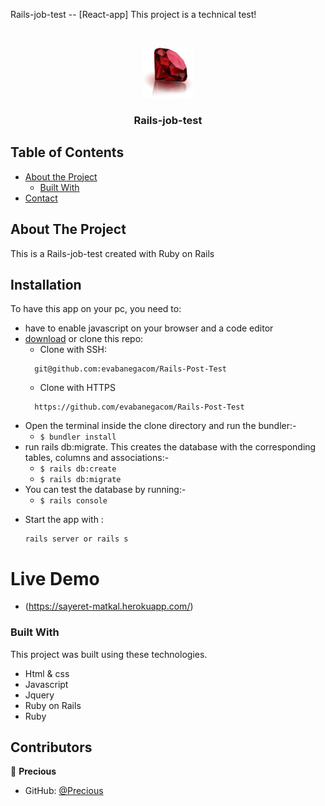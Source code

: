 <!--
*** Thanks for checking out this README Template. If you have a suggestion that would
*** make this better, please fork the repo and create a pull request or simply open
*** an issue with the tag "enhancement".
*** Thanks again! Now go create something AMAZING! :D
-->

<!-- PROJECT SHIELDS -->
<!--
*** I'm using markdown "reference style" links for readability.
*** Reference links are enclosed in brackets [ ] instead of parentheses ( ).
*** See the bottom of this document for the declaration of the reference variables
*** for contributors-url, forks-url, etc. This is an optional, concise syntax you may use.
*** https://www.markdownguide.org/basic-syntax/#reference-style-links
-->
Rails-job-test -- [React-app]
This project is a technical test!

<br />
<p align="center">
  <a href="https://github.com/evabanegacom/Rails-Post-Test">
    <img src="images/download.jpeg" alt="Logo" width="80" height="80">
  </a>

  <h3 align="center">Rails-job-test</h3>

<!-- TABLE OF CONTENTS -->
## Table of Contents

* [About the Project](#about-the-project)
  * [Built With](#built-with)
* [Contact](#contact)


<!-- ABOUT THE PROJECT -->
## About The Project

This is a Rails-job-test created with Ruby on Rails
<!-- INSTALLATION -->
## Installation

To have this app on your pc, you need to:
* have to enable javascript on your browser and a code editor
* [download](git@github.com:evabanegacom/Rails-Post-Test) or clone this repo:
  - Clone with SSH:
  ```
    git@github.com:evabanegacom/Rails-Post-Test
  ```
  - Clone with HTTPS
  ```
    https://github.com/evabanegacom/Rails-Post-Test
  ```
* Open the terminal inside the clone directory and run the bundler:-
  - ```$ bundler install```
* run rails db:migrate. This creates the database with the corresponding tables, columns and associations:-
  - ```$ rails db:create```
  - ```$ rails db:migrate```
* You can test the database by running:-
  - ```$ rails console```

- Start the app with :
  ```
  rails server or rails s

# Live Demo
- (https://sayeret-matkal.herokuapp.com/)


### Built With
This project was built using these technologies.
* Html & css
* Javascript
* Jquery
* Ruby on Rails
* Ruby
<!-- CONTACT -->
## Contributors

👤 **Precious**

- GitHub: [@Precious](https://github.com/evabanegacom)